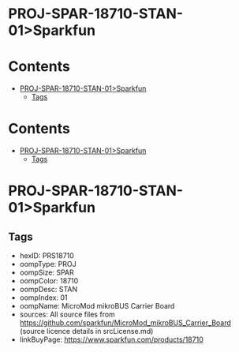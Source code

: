 
PROJ-SPAR-18710-STAN-01>Sparkfun
================================

Contents
========

* [PROJ-SPAR-18710-STAN-01>Sparkfun](#proj-spar-18710-stan-01sparkfun)
	* [Tags](#tags)

Contents
========

* [PROJ-SPAR-18710-STAN-01>Sparkfun](#proj-spar-18710-stan-01sparkfun)
	* [Tags](#tags)

# PROJ-SPAR-18710-STAN-01>Sparkfun

## Tags

- hexID: PRS18710
- oompType: PROJ
- oompSize: SPAR
- oompColor: 18710
- oompDesc: STAN
- oompIndex: 01
- oompName: MicroMod mikroBUS Carrier Board
- sources: All source files from https://github.com/sparkfun/MicroMod_mikroBUS_Carrier_Board (source licence details in srcLicense.md)
- linkBuyPage: https://www.sparkfun.com/products/18710
